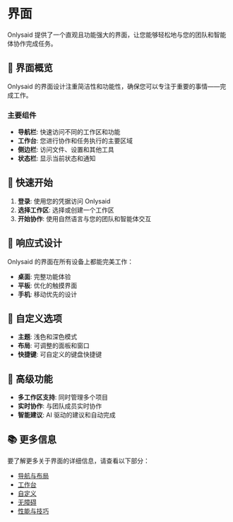 # 界面

Onlysaid 提供了一个直观且功能强大的界面，让您能够轻松地与您的团队和智能体协作完成任务。

## 🎯 界面概览

Onlysaid 的界面设计注重简洁性和功能性，确保您可以专注于重要的事情——完成工作。

### 主要组件

- **导航栏**: 快速访问不同的工作区和功能
- **工作台**: 您进行协作和任务执行的主要区域
- **侧边栏**: 访问文件、设置和其他工具
- **状态栏**: 显示当前状态和通知

## 🚀 快速开始

1. **登录**: 使用您的凭据访问 Onlysaid
2. **选择工作区**: 选择或创建一个工作区
3. **开始协作**: 使用自然语言与您的团队和智能体交互

## 📱 响应式设计

Onlysaid 的界面在所有设备上都能完美工作：

- **桌面**: 完整功能体验
- **平板**: 优化的触摸界面
- **手机**: 移动优先的设计

## 🎨 自定义选项

- **主题**: 浅色和深色模式
- **布局**: 可调整的面板和窗口
- **快捷键**: 可自定义的键盘快捷键

## 🔧 高级功能

- **多工作区支持**: 同时管理多个项目
- **实时协作**: 与团队成员实时协作
- **智能建议**: AI 驱动的建议和自动完成

## 📚 更多信息

要了解更多关于界面的详细信息，请查看以下部分：

- [导航与布局](interface/navigation-layout.md)
- [工作台](interface/workbench.md)
- [自定义](interface/customization.md)
- [无障碍](interface/accessibility.md)
- [性能与技巧](interface/performance-tips.md)
